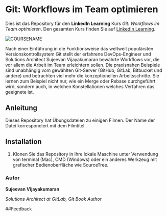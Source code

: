 
# Git: Workflows im Team optimieren


Dies ist das Repository für den **LinkedIn Learning** Kurs _Git: Workflows im Team optimieren_. Den gesamten Kurs finden Sie auf [LinkedIn Learning][lil-course-url].

![COURSENAME][lil-thumbnail-url] 

Nach einer Einführung in die Funktionsweise das weltweit populärsten Versionskontrollsystem Git stellt der erfahrene DevOps-Engineer und Solutions Architect Sujeevan Vijayakumaran bewährte Workflows vor, die vor allem die Arbeit im Team erleichtern sollen. Die praxisnahen Beispiele sind unabhängig vom gewählten Git-Server (GitHub, GitLab, Bitbucket und andere) und betrachten viel mehr die konzeptionellen Arbeitsschritte. Sie lernen zum Beispiel nicht nur, wie ein Merge oder Rebase durchgeführt wird, sondern auch, in welchen Konstellationen welches Verfahren das geeignete ist.

## Anleitung

Dieses Repository hat Übungsdateien zu einigen Filmen. Der Name der Datei korrespondiert mit dem Filmtitel.

## Installation

1. Klonen Sie das Repository in Ihre lokale Maschine unter Verwendung von terminal (Mac), CMD (Windows) oder ein anderes Werkzeug mit grafischer Bedienoberfläche wie SourceTree.

### Autor

**Sujeevan Vijayakumaran**

_Solutions Architect at GitLab, Git Book Author_

[lil-course-url]: https://www.linkedin.com/learning/git-workflows-im-team-optimieren/praxisorientierter-einstieg-in-git-workflows
[lil-thumbnail-url]: https://cdn.lynda.com/course/3157422/3157422-1641825435410-16x9.jpg

##Feedback
